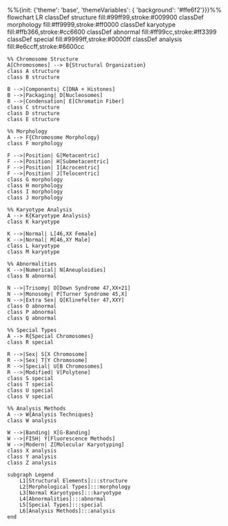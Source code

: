 %%{init: {'theme': 'base', 'themeVariables': { 'background': '#ffe6f2'}}}%%
flowchart LR
    classDef structure fill:#99ff99,stroke:#009900
    classDef morphology fill:#ff9999,stroke:#ff0000
    classDef karyotype fill:#ffb366,stroke:#cc6600
    classDef abnormal fill:#ff99cc,stroke:#ff3399
    classDef special fill:#9999ff,stroke:#0000ff
    classDef analysis fill:#e6ccff,stroke:#6600cc

    %% Chromosome Structure
    A[Chromosomes] --> B{Structural Organization}
    class A structure
    class B structure

    B -->|Components| C[DNA + Histones]
    B -->|Packaging| D[Nucleosomes]
    B -->|Condensation| E[Chromatin Fiber]
    class C structure
    class D structure
    class E structure

    %% Morphology
    A --> F{Chromosome Morphology}
    class F morphology

    F -->|Position| G[Metacentric]
    F -->|Position| H[Submetacentric]
    F -->|Position| I[Acrocentric]
    F -->|Position| J[Telocentric]
    class G morphology
    class H morphology
    class I morphology
    class J morphology

    %% Karyotype Analysis
    A --> K{Karyotype Analysis}
    class K karyotype

    K -->|Normal| L[46,XX Female]
    K -->|Normal| M[46,XY Male]
    class L karyotype
    class M karyotype

    %% Abnormalities
    K -->|Numerical| N[Aneuploidies]
    class N abnormal

    N -->|Trisomy| O[Down Syndrome 47,XX+21]
    N -->|Monosomy| P[Turner Syndrome 45,X]
    N -->|Extra Sex| Q[Klinefelter 47,XXY]
    class O abnormal
    class P abnormal
    class Q abnormal

    %% Special Types
    A --> R{Special Chromosomes}
    class R special

    R -->|Sex| S[X Chromosome]
    R -->|Sex| T[Y Chromosome]
    R -->|Special| U[B Chromosomes]
    R -->|Modified| V[Polytene]
    class S special
    class T special
    class U special
    class V special

    %% Analysis Methods
    A --> W{Analysis Techniques}
    class W analysis

    W -->|Banding| X[G-Banding]
    W -->|FISH| Y[Fluorescence Methods]
    W -->|Modern| Z[Molecular Karyotyping]
    class X analysis
    class Y analysis
    class Z analysis

    subgraph Legend
        L1[Structural Elements]:::structure
        L2[Morphological Types]:::morphology
        L3[Normal Karyotypes]:::karyotype
        L4[Abnormalities]:::abnormal
        L5[Special Types]:::special
        L6[Analysis Methods]:::analysis
    end